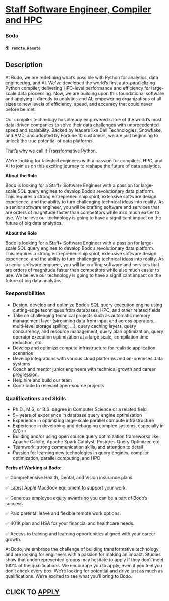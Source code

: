 # [Staff Software Engineer, Compiler and HPC](https://www.remotewlb.com/apply/staff-software-engineer-compiler-and-hpc)  
### Bodo  
#### `🌎 remote,Remote`  

## Description

At Bodo, we are redefining what’s possible with Python for analytics, data engineering, and AI. We’ve developed the world’s first auto-parallelizing Python compiler, delivering HPC-level performance and efficiency for large-scale data processing. Now, we are building upon this foundational software and applying it directly to analytics and AI, empowering organizations of all sizes to new levels of efficiency, speed, and accuracy that could never before be met.

  

Our compiler technology has already empowered some of the world’s most data-driven companies to solve their data challenges with unprecedented speed and scalability. Backed by leaders like Dell Technologies, Snowflake, and AMD, and adopted by Fortune 10 customers, we are just beginning to unlock the true potential of data platforms.

  

That’s why we call it Transformative Python.

  

We’re looking for talented engineers with a passion for compilers, HPC, and AI to join us on this exciting journey to reshape the future of data analytics.

  

 **About the Role**

  

Bodo is looking for a Staff+ Software Engineer with a passion for large-scale SQL query engines to develop Bodo’s revolutionary data platform. This requires a strong entrepreneurship spirit, extensive software design experience, and the ability to turn challenging technical ideas into reality. As a senior software engineer, you will be crafting software and services that are orders of magnitude faster than competitors while also much easier to use. We believe our technology is going to have a significant impact on the future of big data analytics.

  

 **About the Role**

  

Bodo is looking for a Staff+ Software Engineer with a passion for large-scale SQL query engines to develop Bodo’s revolutionary data platform. This requires a strong entrepreneurship spirit, extensive software design experience, and the ability to turn challenging technical ideas into reality. As a senior software engineer, you will be crafting software and services that are orders of magnitude faster than competitors while also much easier to use. We believe our technology is going to have a significant impact on the future of big data analytics.

  

### Responsibilities

* Design, develop and optimize Bodo’s SQL query execution engine using cutting-edge techniques from databases, HPC, and other related fields
* Take on challenging technical projects such as automatic memory management layer (streaming data from input and across operators, multi-level storage spilling, …), query caching layers, query concurrency, and resource management, query plan optimization, query operator execution optimization at a large scale, compilation time reduction, etc.
* Develop and optimize compute infrastructure for realistic application scenarios
* Develop integrations with various cloud platforms and on-premises data systems
* Coach and mentor junior engineers with technical growth and career progression.
* Help hire and build our team
* Contribute to relevant open-source projects

  

### Qualifications and Skills

* Ph.D., M.S, or B.S. degree in Computer Science or a related field
* 5+ years of experience in database query engine optimization
* Experience in optimizing large-scale parallel compute infrastructure
* Experience in developing and debugging complex systems, especially in C/C++
* Building and/or using open source query optimization frameworks like Apache Calcite, Apache Spark Catalyst, Postgres Query Optimizer, etc.
* Teamwork, strong communication skills, and attention to detail
* Passion for learning new technologies in query engines, compiler optimization, parallel computing, and HPC

  

 **Perks of Working at Bodo:**

✅ Comprehensive Health, Dental, and Vision insurance plans.

✅ Latest Apple MacBook equipment to support your work.

✅ Generous employee equity awards so you can be a part of Bodo’s success.

✅ Paid parental leave and flexible remote work options.

✅ 401K plan and HSA for your financial and healthcare needs.

✅ Access to training and learning opportunities aligned with your career growth.

  

At Bodo, we embrace the challenge of building transformative technology and are looking for engineers with a passion for making an impact. Studies show that underrepresented groups may hesitate to apply if they don’t meet 100% of the qualifications. We encourage you to apply, even if you feel you don’t check every box. We’re looking for potential and drive just as much as qualifications. We’re excited to see what you’ll bring to Bodo.

  
## CLICK TO [APPLY](https://www.remotewlb.com/apply/staff-software-engineer-compiler-and-hpc)


